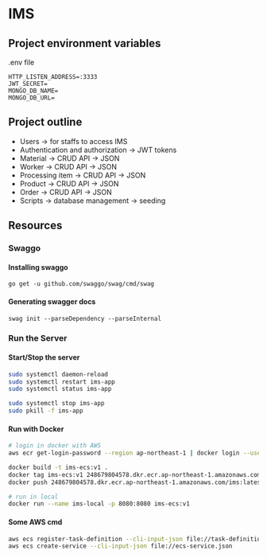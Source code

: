 # IMS

## Project environment variables

.env file
```
HTTP_LISTEN_ADDRESS=:3333
JWT_SECRET=
MONGO_DB_NAME=
MONGO_DB_URL=

```

## Project outline

- Users -> for staffs to access IMS
- Authentication and authorization -> JWT tokens
- Material -> CRUD API -> JSON
- Worker -> CRUD API -> JSON
- Processing item -> CRUD API -> JSON
- Product -> CRUD API -> JSON
- Order -> CRUD API -> JSON
- Scripts -> database management -> seeding

## Resources

### Swaggo

#### Installing swaggo

```
go get -u github.com/swaggo/swag/cmd/swag
```

#### Generating swagger docs

```
swag init --parseDependency --parseInternal
```

### Run the Server

#### Start/Stop the server

```bash
sudo systemctl daemon-reload
sudo systemctl restart ims-app
sudo systemctl status ims-app

sudo systemctl stop ims-app
sudo pkill -f ims-app
```

#### Run with Docker

```bash
# login in docker with AWS
aws ecr get-login-password --region ap-northeast-1 | docker login --username AWS --password-stdin 248679804578.dkr.ecr.ap-northeast-1.amazonaws.com

docker build -t ims-ecs:v1 .
docker tag ims-ecs:v1 248679804578.dkr.ecr.ap-northeast-1.amazonaws.com/ims:latest
docker push 248679804578.dkr.ecr.ap-northeast-1.amazonaws.com/ims:latest

# run in local
docker run --name ims-local -p 8080:8080 ims-ecs:v1
```

#### Some AWS cmd

```bash
aws ecs register-task-definition --cli-input-json file://task-definition.json
aws ecs create-service --cli-input-json file://ecs-service.json
```
